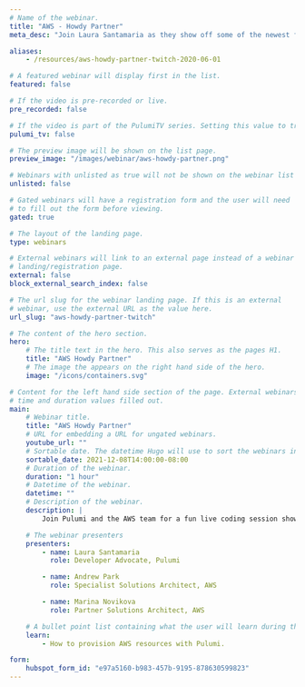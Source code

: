 ```yaml
---
# Name of the webinar.
title: "AWS - Howdy Partner"
meta_desc: "Join Laura Santamaria as they show off some of the newest features in Pulumi and how those features make building on AWS easier than ever."

aliases:
    - /resources/aws-howdy-partner-twitch-2020-06-01

# A featured webinar will display first in the list.
featured: false

# If the video is pre-recorded or live.
pre_recorded: false

# If the video is part of the PulumiTV series. Setting this value to true will list the video in the "PulumiTV" section.
pulumi_tv: false

# The preview image will be shown on the list page.
preview_image: "/images/webinar/aws-howdy-partner.png"

# Webinars with unlisted as true will not be shown on the webinar list
unlisted: false

# Gated webinars will have a registration form and the user will need
# to fill out the form before viewing.
gated: true

# The layout of the landing page.
type: webinars

# External webinars will link to an external page instead of a webinar
# landing/registration page.
external: false
block_external_search_index: false

# The url slug for the webinar landing page. If this is an external
# webinar, use the external URL as the value here.
url_slug: "aws-howdy-partner-twitch"

# The content of the hero section.
hero:
    # The title text in the hero. This also serves as the pages H1.
    title: "AWS Howdy Partner"
    # The image the appears on the right hand side of the hero.
    image: "/icons/containers.svg"

# Content for the left hand side section of the page. External webinars just need the
# time and duration values filled out.
main:
    # Webinar title.
    title: "AWS Howdy Partner"
    # URL for embedding a URL for ungated webinars.
    youtube_url: ""
    # Sortable date. The datetime Hugo will use to sort the webinars in date order.
    sortable_date: 2021-12-08T14:00:00-08:00
    # Duration of the webinar.
    duration: "1 hour"
    # Datetime of the webinar.
    datetime: ""
    # Description of the webinar.
    description: |
        Join Pulumi and the AWS team for a fun live coding session showing off the new AWS Native Provider.

    # The webinar presenters
    presenters:
        - name: Laura Santamaria
          role: Developer Advocate, Pulumi

        - name: Andrew Park
          role: Specialist Solutions Architect, AWS

        - name: Marina Novikova
          role: Partner Solutions Architect, AWS

    # A bullet point list containing what the user will learn during the webinar.
    learn:
        - How to provision AWS resources with Pulumi.

form:
    hubspot_form_id: "e97a5160-b983-457b-9195-878630599823"
---
```

